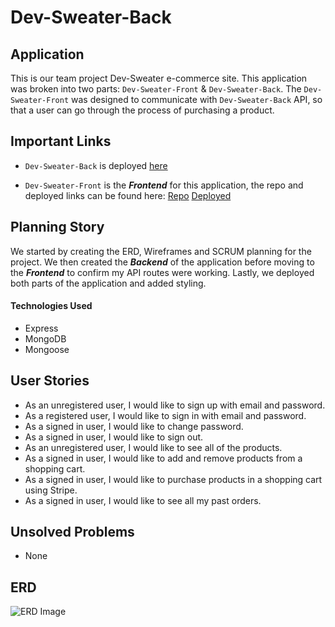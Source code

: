 # Dev-Sweater-Back

## Application

This is our team project Dev-Sweater e-commerce site. This application was broken into two parts: `Dev-Sweater-Front` & `Dev-Sweater-Back`. The `Dev-Sweater-Front` was designed to communicate with `Dev-Sweater-Back` API, so that a user can go through the process of purchasing a product.

## Important Links

- `Dev-Sweater-Back` is deployed [here](https://dev-sweater-back.herokuapp.com/)

- `Dev-Sweater-Front` is the **_Frontend_** for this application, the repo and deployed links can be found here:
  [Repo](https://github.com/Team-Project-GA/Dev-Sweater-Front)
  [Deployed](https://team-project-ga.github.io/Dev-Sweater-Front/)

## Planning Story

We started by creating the ERD, Wireframes and SCRUM planning for the project. We then created the **_Backend_** of the application before moving to the **_Frontend_** to confirm my API routes were working. Lastly, we deployed both parts of the application and added styling.

#### Technologies Used

- Express
- MongoDB
- Mongoose

## User Stories

- As an unregistered user, I would like to sign up with email and password.
- As a registered user, I would like to sign in with email and password.
- As a signed in user, I would like to change password.
- As a signed in user, I would like to sign out.
- As an unregistered user, I would like to see all of the products.
- As a signed in user, I would like to add and remove products from a shopping cart.
- As a signed in user, I would like to purchase products in a shopping cart using Stripe.
- As a signed in user, I would like to see all my past orders.

## Unsolved Problems

- None

## ERD

![ERD Image](https://i.imgur.com/mfYeJhK.png)
